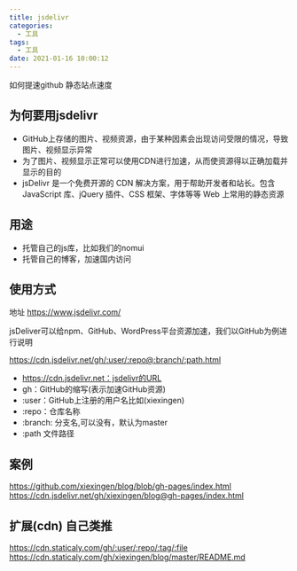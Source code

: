 ```yaml
---
title: jsdelivr
categories:
  - 工具
tags:
  - 工具
date: 2021-01-16 10:00:12
---
```


如何提速github 静态站点速度
<!-- more -->

## 为何要用jsdelivr

- GitHub上存储的图片、视频资源，由于某种因素会出现访问受限的情况，导致图片、视频显示异常
- 为了图片、视频显示正常可以使用CDN进行加速，从而使资源得以正确加载并显示的目的
- jsDelivr 是一个免费开源的 CDN 解决方案，用于帮助开发者和站长。包含 JavaScript 库、jQuery 插件、CSS 框架、字体等等 Web 上常用的静态资源

## 用途

- 托管自己的js库，比如我们的nomui
- 托管自己的博客，加速国内访问


## 使用方式

地址 https://www.jsdelivr.com/

jsDeliver可以给npm、GitHub、WordPress平台资源加速，我们以GitHub为例进行说明


https://cdn.jsdelivr.net/gh/:user/:repo@:branch/:path.html

-  https://cdn.jsdelivr.net：jsdelivr的URL
- gh：GitHub的缩写(表示加速GitHub资源)
- :user：GitHub上注册的用户名比如(xiexingen)
- :repo：仓库名称
- :branch: 分支名,可以没有，默认为master
- :path 文件路径

## 案例

https://github.com/xiexingen/blog/blob/gh-pages/index.html
https://cdn.jsdelivr.net/gh/xiexingen/blog@gh-pages/index.html



## 扩展(cdn) 自己类推
https://cdn.staticaly.com/gh/:user/:repo/:tag/:file
https://cdn.staticaly.com/gh/xiexingen/blog/master/README.md